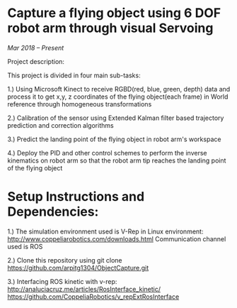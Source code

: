 # Capture a flying object using 6 DOF robot arm through visual Servoing

*Mar 2018 – Present*

Project description:

This project is divided in four main sub-tasks:

1.) Using Microsoft Kinect to receive RGBD(red, blue, green, depth) data and process it to get x,y, z coordinates of the flying object(each frame) in World reference through homogeneous transformations

2.) Calibration of the sensor using Extended Kalman filter based trajectory prediction and correction algorithms

3.) Predict the landing point of the flying object in robot arm's workspace

4.) Deploy the PID and other control schemes to perform the inverse kinematics on robot arm so that the robot arm tip reaches the landing point of the flying object


# Setup Instructions and Dependencies:

1.) The simulation environment used is V-Rep in Linux environment: http://www.coppeliarobotics.com/downloads.html
Communication channel used is ROS

2.) Clone this repository using git clone https://github.com/arpitg1304/ObjectCapture.git

3.) Interfacing ROS kinetic with v-rep: http://analuciacruz.me/articles/RosInterface_kinetic/ 
https://github.com/CoppeliaRobotics/v_repExtRosInterface



